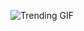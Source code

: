 
<!-- GIF_SECTION -->
![Trending GIF](https://media4.giphy.com/media/v1.Y2lkPThiYjIxNzcycHJrMTNhdDJzYW11NnQ5N3NndGV5djJwZ2RkOTBpbXhzYmk4d3U3NyZlcD12MV9naWZzX3NlYXJjaCZjdD1n/78XCFBGOlS6keY1Bil/giphy.gif)
<!-- END_GIF_SECTION -->
